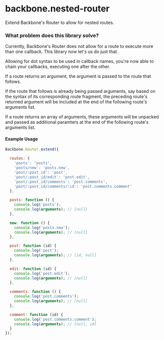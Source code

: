 # backbone.nested-router

Extend Backbone's Router to allow for nested routes.

### What problem does this library solve?

Currently, Backbone's Router does not allow for a route to execute more than one callback. This library now let's us do just that.

Allowing for dot syntax to be used in callback names, you're now able to chain your callbacks, executing one after the other.

If a route returns an argument, the argument is passed to the route that follows.

If the route that follows is already being passed arguments, say based on the syntax of its corresponding route fragment, the preceding route's returned argument will be included at the end of the following route's arguments list.

If a route returns an array of arguments, these arguments will be unpacked and passed as additional paramters at the end of the following route's arguments list.

#### Example Usage

```js
Backbone.Router.extend({

  routes: {
    'posts': 'posts',
    'posts/new': 'posts.new',
    'post/:post_id': 'post',
    'post/:post_id/edit': 'post.edit',
    'post/:post_id/comments': 'post.comments',
    'post/:post_id/comments/:id': 'post.comments.comment'
  },

  posts: function () {
    console.log('posts');
    console.log(arguments); // [null]
  },

  new: function () {
    console.log('posts.new');
    console.log(arguments); // [null]
  },

  post: function (id) {
    console.log('post');
    console.log(arguments); // [id, null]
  },

  edit: function (id) {
    console.log('post.edit');
    console.log(arguments); // [null]
  },

  comments: function () {
    console.log('post.comments');
    console.log(arguments); // [null]
  },

  comment: function (id) {
    console.log('post.comments.comment');
    console.log(arguments); // [null, id]
  }
});
```
